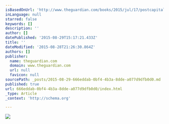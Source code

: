 ```yaml
---
isBasedOnUrl: 'http://www.theguardian.com/books/2015/jul/17/postcapitalism-end-of-capitalism-begun#img-3'
inLanguage: null
starred: false
keywords: []
description: ''
author: []
datePublished: '2015-08-29T15:17:21.433Z'
title: ''
dateModified: '2015-08-28T21:26:30.864Z'
authors: []
publisher:
  name: theguardian.com
  domain: www.theguardian.com
  url: null
  favicon: null
sourcePath: _posts/2015-08-29-666eddab-0bf4-4b3a-8dde-a077d9dfb0d0.md
published: true
url: 666eddab-0bf4-4b3a-8dde-a077d9dfb0d0/index.html
_type: Article
_context: 'http://schema.org'

---
```

![](https://i.guim.co.uk/img/static/sys-images/Guardian/Pix/pictures/2015/7/16/1437059190135/ccc3ceea-ac03-495b-a649-b723f77cfc5c-2060x1091.jpeg?w=1065&q=85&auto=format&sharp=10&s=3cf328c226dcb133cfb2e4f698a5bee4)
